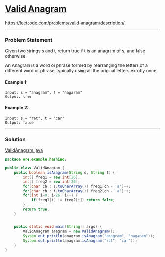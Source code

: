 # [Valid Anagram](https://leetcode.com/problems/valid-anagram/description/)
https://leetcode.com/problems/valid-anagram/description/
<hr />

### Problem Statement
Given two strings s and t, return true if t is an anagram of s, and false otherwise.

An Anagram is a word or phrase formed by rearranging the letters of a different word or phrase, typically using all the original letters exactly once.

#### Example 1:

```
Input: s = "anagram", t = "nagaram"
Output: true
```
#### Example 2:

```
Input: s = "rat", t = "car"
Output: false
```

<hr />

### Solution

[ValidAnagram.java](../../src/main/java/org/example/hashing/ValidAnagram.java)

```java
package org.example.hashing;

public class ValidAnagram {
    public boolean isAnagram(String s, String t) {
        int[] freq1 = new int[26];
        int[] freq2 = new int[26];
        for(char ch : s.toCharArray()) freq1[ch - 'a']++;
        for(char ch : t.toCharArray()) freq2[ch - 'a']++;
        for(int i=0; i<26; i++) {
            if(freq1[i] != freq2[i]) return false;
        }
        return true;
    }


    public static void main(String[] args) {
        ValidAnagram anagram = new ValidAnagram();
        System.out.println(anagram.isAnagram("anagram", "nagaram"));
        System.out.println(anagram.isAnagram("rat", "car"));
    }
}

```